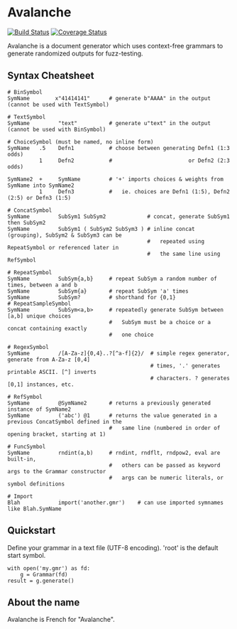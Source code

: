 Avalanche
=========

[![Build Status](https://api.travis-ci.org/MozillaSecurity/avalanche.svg)](https://travis-ci.org/MozillaSecurity/avalanche) [![Coverage Status](https://coveralls.io/repos/github/MozillaSecurity/avalanche/badge.svg)](https://coveralls.io/github/MozillaSecurity/avalanche)

Avalanche is a document generator which uses context-free grammars to generate
randomized outputs for fuzz-testing.


Syntax Cheatsheet
-----------------

```
# BinSymbol
SymName        x"41414141"      # generate b"AAAA" in the output (cannot be used with TextSymbol)

# TextSymbol
SymName         "text"          # generate u"text" in the output (cannot be used with BinSymbol)

# ChoiceSymbol (must be named, no inline form)
SymName   .5    Defn1           # choose between generating Defn1 (1:3 odds)
          1     Defn2           #                        or Defn2 (2:3 odds)

SymName2  +     SymName         # '+' imports choices & weights from SymName into SymName2
          1     Defn3           #   ie. choices are Defn1 (1:5), Defn2 (2:5) or Defn3 (1:5)

# ConcatSymbol
SymName         SubSym1 SubSym2             # concat, generate SubSym1 then SubSym2
SymName         SubSym1 ( SubSym2 SubSym3 ) # inline concat (grouping), SubSym2 & SubSym3 can be
                                            #   repeated using RepeatSymbol or referenced later in
                                            #   the same line using RefSymbol

# RepeatSymbol
SymName         SubSym{a,b}     # repeat SubSym a random number of times, between a and b
SymName         SubSym{a}       # repeat SubSym 'a' times
SymName         SubSym?         # shorthand for {0,1}
# RepeatSampleSymbol
SymName         SubSym<a,b>     # repeatedly generate SubSym between [a,b] unique choices
                                #   SubSym must be a choice or a concat containing exactly
                                #   one choice

# RegexSymbol
SymName         /[A-Za-z]{0,4}..?[^a-f]{2}/  # simple regex generator, generate from A-Za-z [0,4]
                                             # times, '.' generates printable ASCII. [^] inverts
                                             # characters. ? generates [0,1] instances, etc.

# RefSymbol
SymName         @SymName2       # returns a previously generated instance of SymName2
SymName         ('abc') @1      # returns the value generated in a previous ConcatSymbol defined in the
                                #   same line (numbered in order of opening bracket, starting at 1)

# FuncSymbol
SymName         rndint(a,b)     # rndint, rndflt, rndpow2, eval are built-in,
                                #   others can be passed as keyword args to the Grammar constructor
                                #   args can be numeric literals, or symbol definitions

# Import
Blah            import('another.gmr')    # can use imported symnames like Blah.SymName
```


Quickstart
----------

Define your grammar in a text file (UTF-8 encoding). 'root' is the default start symbol.

```
with open('my.gmr') as fd:
    g = Grammar(fd)
result = g.generate()
```


About the name
--------------

Avalanche is French for "Avalanche".

